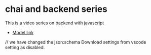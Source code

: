 # chai and backend series

This is a video series on backend with javascript
- [Model link](https://app.eraser.io/workspace/iWCWkY4A3aplqz2TPxyl)


// we have changed the json:schema Download settings from vscode setting as disabled.